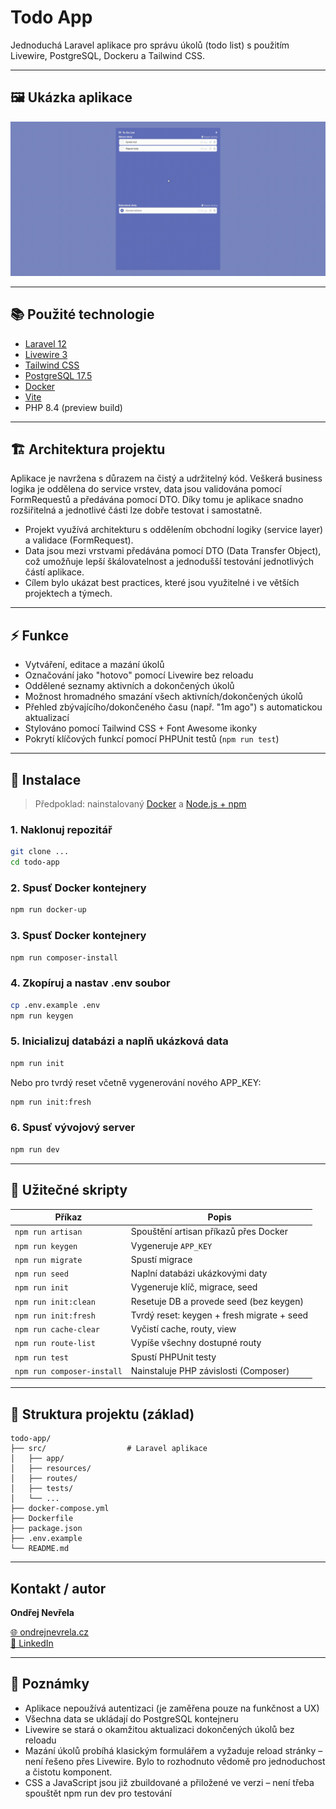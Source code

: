 # Todo App

Jednoduchá Laravel aplikace pro správu úkolů (todo list) s použitím Livewire, PostgreSQL, Dockeru a Tailwind CSS.

---

## 🖼️ Ukázka aplikace
![Ukázka aplikace](./demo.gif)

---

## 📚 Použité technologie

* [Laravel 12](https://laravel.com/)
* [Livewire 3](https://livewire.laravel.com/)
* [Tailwind CSS](https://tailwindcss.com/)
* [PostgreSQL 17.5](https://www.postgresql.org/)
* [Docker](https://www.docker.com/)
* [Vite](https://vitejs.dev/)
* PHP 8.4 (preview build)

---

## 🏗️ Architektura projektu
Aplikace je navržena s důrazem na čistý a udržitelný kód. Veškerá business logika je oddělena do service vrstev, data jsou validována pomocí FormRequestů a předávána pomocí DTO. Díky tomu je aplikace snadno rozšiřitelná a jednotlivé části lze dobře testovat i samostatně.

* Projekt využívá architekturu s oddělením obchodní logiky (service layer) a validace (FormRequest).
* Data jsou mezi vrstvami předávána pomocí DTO (Data Transfer Object), což umožňuje lepší škálovatelnost a jednodušší testování jednotlivých částí aplikace.
* Cílem bylo ukázat best practices, které jsou využitelné i ve větších projektech a týmech.

---

## ⚡ Funkce

* Vytváření, editace a mazání úkolů
* Označování jako "hotovo" pomocí Livewire bez reloadu
* Oddělené seznamy aktivních a dokončených úkolů
* Možnost hromadného smazání všech aktivních/dokončených úkolů
* Přehled zbývajícího/dokončeného času (např. "1m ago") s automatickou aktualizací
* Stylováno pomocí Tailwind CSS + Font Awesome ikonky
* Pokrytí klíčových funkcí pomocí PHPUnit testů (```npm run test```)

---

## 🚀 Instalace

> Předpoklad: nainstalovaný [Docker](https://www.docker.com/) a [Node.js + npm](https://nodejs.org/)

### 1. Naklonuj repozitář

```bash
git clone ...
cd todo-app
```

### 2. Spusť Docker kontejnery

```bash
npm run docker-up
```

### 3. Spusť Docker kontejnery

```bash
npm run composer-install
```

### 4. Zkopíruj a nastav .env soubor

```bash
cp .env.example .env
npm run keygen
```

### 5. Inicializuj databázi a naplň ukázková data

```bash
npm run init
```

Nebo pro tvrdý reset včetně vygenerování nového APP\_KEY:

```bash
npm run init:fresh
```

### 6. Spusť vývojový server

```bash
npm run dev
```

---

## 🔧 Užitečné skripty

| Příkaz                     | Popis                                      |
|----------------------------| ------------------------------------------ |
| `npm run artisan`          | Spouštění artisan příkazů přes Docker      |
| `npm run keygen`           | Vygeneruje `APP_KEY`                       |
| `npm run migrate`          | Spustí migrace                             |
| `npm run seed`             | Naplní databázi ukázkovými daty            |
| `npm run init`             | Vygeneruje klíč, migrace, seed             |
| `npm run init:clean`       | Resetuje DB a provede seed (bez keygen)    |
| `npm run init:fresh`       | Tvrdý reset: keygen + fresh migrate + seed |
| `npm run cache-clear`      | Vyčistí cache, routy, view                 |
| `npm run route-list`       | Vypíše všechny dostupné routy              |
| `npm run test`             | Spustí PHPUnit testy                       |
| `npm run composer-install` | Nainstaluje PHP závislosti (Composer)      |

---

## 📂 Struktura projektu (základ)

```
todo-app/
├── src/                  # Laravel aplikace
│   ├── app/
│   ├── resources/
│   ├── routes/
│   ├── tests/
│   └── ...
├── docker-compose.yml
├── Dockerfile
├── package.json
├── .env.example
└── README.md
```

---

## Kontakt / autor

**Ondřej Nevřela**

[🌐 ondrejnevrela.cz](https://ondrejnevrela.cz/)  
[💼 LinkedIn](https://www.linkedin.com/in/ondrej-nevrela/)

---

## 🚨 Poznámky

* Aplikace nepoužívá autentizaci (je zaměřena pouze na funkčnost a UX)
* Všechna data se ukládají do PostgreSQL kontejneru
* Livewire se stará o okamžitou aktualizaci dokončených úkolů bez reloadu
* Mazání úkolů probíhá klasickým formulářem a vyžaduje reload stránky – není řešeno přes Livewire. Bylo to rozhodnuto vědomě pro jednoduchost a čistotu komponent.
* CSS a JavaScript jsou již zbuildované a přiložené ve verzi – není třeba spouštět npm run dev pro testování